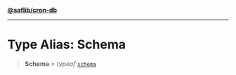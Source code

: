 [**@saflib/cron-db**](../index.md)

***

# Type Alias: Schema

> **Schema** = *typeof* [`schema`](../@saflib/namespaces/schema/index.md)
